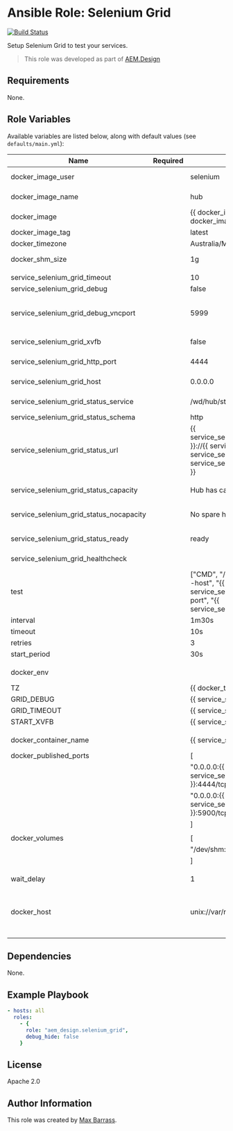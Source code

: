 # Ansible Role: Selenium Grid

[![Build Status](https://travis-ci.org/aem-design/ansible-role-selenium-grid.svg?branch=master)](https://travis-ci.org/aem-design/ansible-role-selenium-grid)

Setup Selenium Grid to test your services.
> This role was developed as part of
> [AEM.Design](http://aem.design/)

## Requirements

None.

## Role Variables

Available variables are listed below, along with default values (see `defaults/main.yml`):

| Name                                    	| Required 	| Default                                                                                                                                                      	| Notes                                                                	|
|-----------------------------------------	|----------	|--------------------------------------------------------------------------------------------------------------------------------------------------------------	|----------------------------------------------------------------------	|
| docker_image_user                       	|          	| selenium                                                                                                                                                     	| docker user for image                                                	|
| docker_image_name                       	|          	| hub                                                                                                                                                          	| docker image name                                                    	|
| docker_image                            	|          	| {{ docker_image_user }}/{{ docker_image_name }}                                                                                                              	| full docker image                                                    	|
| docker_image_tag                        	|          	| latest                                                                                                                                                       	| docker image tag                                                     	|
| docker_timezone                         	|          	| Australia/Melbourne                                                                                                                                          	| timezone                                                             	|
| docker_shm_size                         	|          	| 1g                                                                                                                                                           	| ram to use for instance                                              	|
|                                         	|          	|                                                                                                                                                              	|                                                                      	|
| service_selenium_grid_timeout           	|          	| 10                                                                                                                                                           	| grid timeout                                                         	|
| service_selenium_grid_debug             	|          	| false                                                                                                                                                        	| grid debug mode                                                      	|
| service_selenium_grid_debug_vncport     	|          	| 5999                                                                                                                                                         	| vnc port for monitoring sessions if not headless                     	|
| service_selenium_grid_xvfb              	|          	| false                                                                                                                                                        	| run in headless mode                                                 	|
| service_selenium_grid_http_port         	|          	| 4444                                                                                                                                                         	| port to expose hub on                                                	|
| service_selenium_grid_host              	|          	| 0.0.0.0                                                                                                                                                      	| public address for hub                                               	|
| service_selenium_grid_status_service    	|          	| /wd/hub/status                                                                                                                                               	| status page for hub                                                  	|
| service_selenium_grid_status_schema     	|          	| http                                                                                                                                                         	| hub schema                                                           	|
| service_selenium_grid_status_url        	|          	| {{ service_selenium_grid_status_schema }}://{{ service_selenium_grid_host }}:{{ service_selenium_grid_http_port }}{{ service_selenium_grid_status_service }} 	| url for status                                                       	|
|                                         	|          	|                                                                                                                                                              	|                                                                      	|
| service_selenium_grid_status_capacity   	|          	| Hub has capacity                                                                                                                                             	| status test when hub has capacity                                    	|
| service_selenium_grid_status_nocapacity 	|          	| No spare hub capacity                                                                                                                                        	| status test when hub has no capacity                                 	|
| service_selenium_grid_status_ready      	|          	| ready                                                                                                                                                        	| general test for hub availability                                    	|
| service_selenium_grid_healthcheck       	|          	|                                                                                                                                                              	| health checks for hub                                                	|
| test                                    	|          	| ["CMD", "/opt/bin/check-grid.sh", "--host", "{{ service_selenium_grid_host }}", "--port", "{{ service_selenium_grid_http_port }}"]                           	| ["NONE"]                                                             	|
| interval                                	|          	| 1m30s                                                                                                                                                        	|                                                                      	|
| timeout                                 	|          	| 10s                                                                                                                                                          	|                                                                      	|
| retries                                 	|          	| 3                                                                                                                                                            	|                                                                      	|
| start_period                            	|          	| 30s                                                                                                                                                          	|                                                                      	|
|                                         	|          	|                                                                                                                                                              	|                                                                      	|
| docker_env                              	|          	|                                                                                                                                                              	| environment variables                                                	|
| TZ                                      	|          	| {{ docker_timezone }}                                                                                                                                        	|                                                                      	|
| GRID_DEBUG                              	|          	| {{ service_selenium_grid_debug }}                                                                                                                            	|                                                                      	|
| GRID_TIMEOUT                            	|          	| {{ service_selenium_grid_timeout }}                                                                                                                          	|                                                                      	|
| START_XVFB                              	|          	| {{ service_selenium_grid_xvfb }}                                                                                                                             	|                                                                      	|
|                                         	|          	|                                                                                                                                                              	|                                                                      	|
| docker_container_name                   	|          	| {{ service_selenium_grid_name | default('selenium-grid') }}                                                                                                  	| default container name                                               	|
| docker_published_ports                  	|          	| [                                                                                                                                                            	| default ports                                                        	|
|                                         	|          	| "0.0.0.0:{{ service_selenium_grid_http_port }}:4444/tcp",                                                                                                    	|                                                                      	|
|                                         	|          	| "0.0.0.0:{{ service_selenium_grid_debug_vncport }}:5900/tcp"                                                                                                 	|                                                                      	|
|                                         	|          	| ]                                                                                                                                                            	|                                                                      	|
|                                         	|          	|                                                                                                                                                              	|                                                                      	|
| docker_volumes                          	|          	| [                                                                                                                                                            	| default valums                                                       	|
|                                         	|          	| "/dev/shm:/dev/shm"                                                                                                                                          	|                                                                      	|
|                                         	|          	| ]                                                                                                                                                            	|                                                                      	|
|                                         	|          	|                                                                                                                                                              	|                                                                      	|
| wait_delay                              	|          	| 1                                                                                                                                                            	| how long to wait between retries                                     	|
| docker_host                             	|          	| unix://var/run/docker.sock                                                                                                                                   	| host where to run the docker container for executing pyaem2 commands 	|
|                                         	|          	|                                                                                                                                                              	|                                                                      	|


## Dependencies

None.

## Example Playbook

```yaml
- hosts: all
  roles:
    - { 
      role: "aem_design.selenium_grid",
      debug_hide: false
    }
```

## License

Apache 2.0

## Author Information

This role was created by [Max Barrass](https://aem.design/).